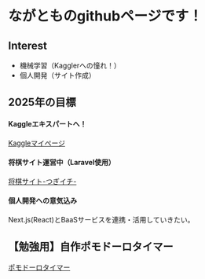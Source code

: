 # ながとものgithubページです！

## Interest
- 機械学習（Kagglerへの憧れ！）
- 個人開発（サイト作成）

## 2025年の目標  
#### Kaggleエキスパートへ！
[Kaggleマイページ](https://www.kaggle.com/ngsw75)

#### 将棋サイト運営中（Laravel使用）
[将棋サイト-つぎイチ-](https://www.tugi-ichi.com)  

#### 個人開発への意気込み
Next.js(React)とBaaSサービスを連携・活用していきたい。

## 【勉強用】自作ポモドーロタイマー
[ポモドーロタイマー](https://pomodoro-timer-henna.vercel.app/)
